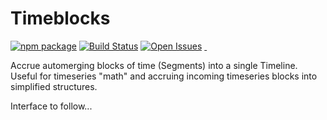 # Timeblocks

[![npm package][npm-image]][npm-url]
[![Build Status][travis-image]][travis-url]
[![Open Issues][issues-image]][issues-url]
<a href="https://github.com/kwhitley/timeblocks" target="\_parent">
  <img alt="" src="https://img.shields.io/github/stars/kwhitley/timeblocks.svg?style=social&label=Star" />
</a>
<a href="https://twitter.com/kevinrwhitley" target="\_parent">
  <img alt="" src="https://img.shields.io/twitter/follow/kevinrwhitley.svg?style=social&label=Follow" />
</a>

Accrue automerging blocks of time (Segments) into a single Timeline.  Useful for timeseries "math" and accruing incoming timeseries blocks into simplified structures.

Interface to follow...

[twitter-image]:https://img.shields.io/twitter/url?style=social&url=https%3A%2F%2Fwww.npmjs.com%2Fpackage%2Ftimeblocks
[logo-image]:https://user-images.githubusercontent.com/865416/114285361-2bd3e180-9a1c-11eb-8386-a2e9f4383d43.png
[gzip-image]:https://img.shields.io/bundlephobia/minzip/timeblocks
[gzip-url]:https://bundlephobia.com/result?p=timeblocks
[issues-image]:https://img.shields.io/github/issues/kwhitley/timeblocks
[issues-url]:https://github.com/kwhitley/timeblocks/issues
[npm-image]:https://img.shields.io/npm/v/timeblocks.svg
[npm-url]:http://npmjs.org/package/timeblocks
[travis-image]:https://travis-ci.org/kwhitley/timeblocks.svg?branch=v0.x
[travis-url]:https://travis-ci.org/kwhitley/timeblocks
[david-image]:https://david-dm.org/kwhitley/timeblocks/status.svg
[david-url]:https://david-dm.org/kwhitley/timeblocks
[coveralls-image]:https://coveralls.io/repos/github/kwhitley/timeblocks/badge.svg?branch=v0.x
[coveralls-url]:https://coveralls.io/github/kwhitley/timeblocks?branch=v0.x
